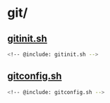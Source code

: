 # git/

## [gitinit.sh](gitinit.sh)

```bash
<!-- @include: gitinit.sh -->
```

## [gitconfig.sh](gitconfig.sh)

```bash
<!-- @include: gitconfig.sh -->
```
